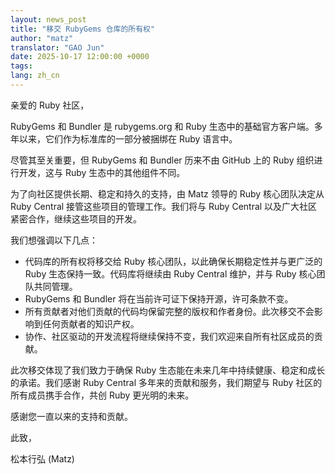```yaml
---
layout: news_post
title: "移交 RubyGems 仓库的所有权"
author: "matz"
translator: "GAO Jun"
date: 2025-10-17 12:00:00 +0000
tags:
lang: zh_cn
---
```


亲爱的 Ruby 社区，

RubyGems 和 Bundler 是 rubygems.org 和 Ruby 生态中的基础官方客户端。多年以来，它们作为标准库的一部分被捆绑在 Ruby 语言中。

尽管其至关重要，但 RubyGems 和 Bundler 历来不由 GitHub 上的 Ruby 组织进行开发，这与 Ruby 生态中的其他组件不同。

为了向社区提供长期、稳定和持久的支持，由 Matz 领导的 Ruby 核心团队决定从 Ruby Central 接管这些项目的管理工作。我们将与 Ruby Central 以及广大社区紧密合作，继续这些项目的开发。

我们想强调以下几点：

* 代码库的所有权将移交给 Ruby 核心团队，以此确保长期稳定性并与更广泛的 Ruby 生态保持一致。代码库将继续由 Ruby Central 维护，并与 Ruby 核心团队共同管理。
* RubyGems 和 Bundler 将在当前许可证下保持开源，许可条款不变。
* 所有贡献者对他们贡献的代码均保留完整的版权和作者身份。此次移交不会影响到任何贡献者的知识产权。
* 协作、社区驱动的开发流程将继续保持不变，我们欢迎来自所有社区成员的贡献。

此次移交体现了我们致力于确保 Ruby 生态能在未来几年中持续健康、稳定和成长的承诺。我们感谢 Ruby Central 多年来的贡献和服务，我们期望与 Ruby 社区的所有成员携手合作，共创 Ruby 更光明的未来。

感谢您一直以来的支持和贡献。

此致，

松本行弘 (Matz)
